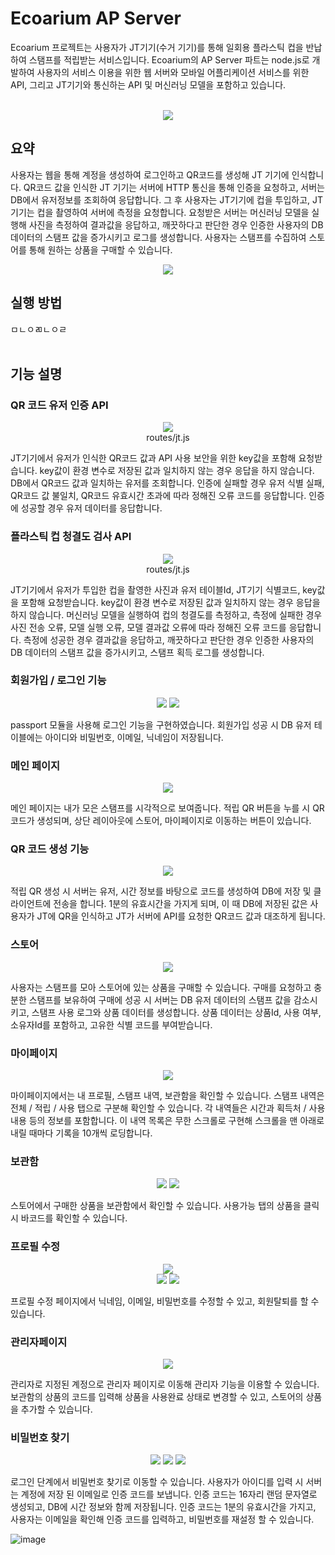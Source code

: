# Ecoarium AP Server
Ecoarium 프로젝트는 사용자가 JT기기(수거 기기)를 통해 일회용 플라스틱 컵을 반납하여 스탬프를 적립받는 서비스입니다.
Ecoarium의 AP Server 파트는 node.js로 개발하여 사용자의 서비스 이용을 위한 웹 서버와 모바일 어플리케이션 서비스를 위한 API, 그리고 JT기기와 통신하는 API 및 머신러닝 모델을 포함하고 있습니다.<br><br>
<p align="center">
  <img src="https://github.com/mixgolem/SKU-Ecoarium/assets/163653941/0490472c-6a0a-4084-bd10-e61d7546c4cd">
</p>

## 요약
사용자는 웹을 통해 계정을 생성하여 로그인하고 QR코드를 생성해 JT 기기에 인식합니다. QR코드 값을 인식한 JT 기기는 서버에 HTTP 통신을 통해 인증을 요청하고, 서버는 DB에서 유저정보를 조회하여 응답합니다.
그 후 사용자는 JT기기에 컵을 투입하고, JT기기는 컵을 촬영하여 서버에 측정을 요청합니다.
요청받은 서버는 머신러닝 모델을 실행해 사진을 측정하여 결과값을 응답하고, 깨끗하다고 판단한 경우 인증한 사용자의 DB 데이터의 스탬프 값을 증가시키고 로그를 생성합니다.
사용자는 스탬프를 수집하여 스토어를 통해 원하는 상품을 구매할 수 있습니다.<br>
<p align="center">
  <img src="https://github.com/mixgolem/SKU-Ecoarium/assets/163653941/5ecc1c3a-8eae-48f0-98b6-7b13f3984d6b">
</p>

## 실행 방법
ㅁㄴㅇㄻㄴㅇㄹ
<br><br>

## 기능 설명

### QR 코드 유저 인증 API
<p align="center">
  <img src="https://github.com/mixgolem/SKU-Ecoarium/assets/163653941/7f4ac284-602d-429c-976d-842f44c1b90e"><br>
  routes/jt.js
</p>
JT기기에서 유저가 인식한 QR코드 값과 API 사용 보안을 위한 key값을 포함해 요청받습니다. key값이 환경 변수로 저장된 값과 일치하지 않는 경우 응답을 하지 않습니다.
DB에서 QR코드 값과 일치하는 유저를 조회합니다. 인증에 실패할 경우 유저 식별 실패, QR코드 값 불일치, QR코드 유효시간 초과에 따라 정해진 오류 코드를 응답합니다. 인증에 성공할 경우 유저 데이터를 응답합니다.

### 플라스틱 컵 청결도 검사 API
<p align="center">
  <img src="https://github.com/mixgolem/SKU-Ecoarium/assets/163653941/1feed00b-ecd6-4dd6-81a7-e7bccf5aba26"><br>
  routes/jt.js
</p>
JT기기에서 유저가 투입한 컵을 촬영한 사진과 유저 테이블Id, JT기기 식별코드, key값을 포함해 요청받습니다. key값이 환경 변수로 저장된 값과 일치하지 않는 경우 응답을 하지 않습니다.
머신러닝 모델을 실행하여 컵의 청결도를 측정하고, 측정에 실패한 경우 사진 전송 오류, 모델 실행 오류, 모델 결과값 오류에 따라 정해진 오류 코드를 응답합니다.
측정에 성공한 경우 결과값을 응답하고, 깨끗하다고 판단한 경우 인증한 사용자의 DB 데이터의 스탬프 값을 증가시키고, 스탬프 획득 로그를 생성합니다.

### 회원가입 / 로그인 기능
<p align="center">
  <img src="https://github.com/mixgolem/SKU-Ecoarium/assets/163653941/30cf9f52-bb62-4b3c-9c85-929bb3d8fd45">
  <img src="https://github.com/mixgolem/SKU-Ecoarium/assets/163653941/7323eb77-3e50-4b86-9280-1264cbd80afe">
</p>
passport 모듈을 사용해 로그인 기능을 구현하였습니다. 회원가입 성공 시 DB 유저 테이블에는 아이디와 비밀번호, 이메일, 닉네임이 저장됩니다.

### 메인 페이지
<p align="center">
  <img src="https://github.com/mixgolem/SKU-Ecoarium/assets/163653941/e80a41e2-0e84-41a1-80bf-a9fd01da48a5">
</p>


메인 페이지는 내가 모은 스탬프를 시각적으로 보여줍니다. 적립 QR 버튼을 누를 시 QR코드가 생성되며, 상단 레이아웃에 스토어, 마이페이지로 이동하는 버튼이 있습니다.

### QR 코드 생성 기능
<p align="center">
  <img src="https://github.com/mixgolem/SKU-Ecoarium/assets/163653941/07ce2ad7-9ad5-41b5-ae42-51ed38f651ed">
</p>
적립 QR 생성 시 서버는 유저, 시간 정보를 바탕으로 코드를 생성하여 DB에 저장 및 클라이언트에 전송을 합니다.
1분의 유효시간을 가지게 되며, 이 때 DB에 저장된 값은 사용자가 JT에 QR을 인식하고 JT가 서버에 API를 요청한 QR코드 값과 대조하게 됩니다.

### 스토어
<p align="center">
  <img src="https://github.com/mixgolem/SKU-Ecoarium/assets/163653941/afa16a52-f082-46fa-87f1-0370bde84f7f">
</p>
사용자는 스탬프를 모아 스토어에 있는 상품을 구매할 수 있습니다.
구매를 요청하고 충분한 스탬프를 보유하여 구매에 성공 시 서버는 DB 유저 데이터의 스탬프 값을 감소시키고, 스탬프 사용 로그와 상품 데이터를 생성합니다.
상품 데이터는 상품Id, 사용 여부, 소유자Id를 포함하고, 고유한 식별 코드를 부여받습니다.

### 마이페이지
<p align="center">
  <img src="https://github.com/mixgolem/SKU-Ecoarium/assets/163653941/02e6b7a3-4c06-40fd-947f-2c2a47b543cc">
</p>
마이페이지에서는 내 프로필, 스탬프 내역, 보관함을 확인할 수 있습니다.
스탬프 내역은 전체 / 적립 / 사용 탭으로 구분해 확인할 수 있습니다.
각 내역들은 시간과 획득처 / 사용 내용 등의 정보를 포함합니다.
이 내역 목록은 무한 스크롤로 구현해 스크롤을 맨 아래로 내릴 때마다 기록을 10개씩 로딩합니다.

### 보관함
<p align="center">
  <img src="https://github.com/mixgolem/SKU-Ecoarium/assets/163653941/24ee580b-16d7-49bb-99eb-b2345236248d">
  <img src="https://github.com/mixgolem/SKU-Ecoarium/assets/163653941/5d7fe23a-fa17-449d-98b9-fb894c9cc4e5">
</p>
스토어에서 구매한 상품을 보관함에서 확인할 수 있습니다. 사용가능 탭의 상품을 클릭 시 바코드를 확인할 수 있습니다.

### 프로필 수정
<p align="center">
  <img src="https://github.com/mixgolem/SKU-Ecoarium/assets/163653941/8c57bc35-b391-4318-b429-b8c794a186cb"><br>
  <img src="https://github.com/mixgolem/SKU-Ecoarium/assets/163653941/d7c0d325-9bc4-4932-90c9-3f83b25633e3">
  <img src="https://github.com/mixgolem/SKU-Ecoarium/assets/163653941/0f93a84b-6c48-476e-ac8f-7798e63a3674">
</p>
프로필 수정 페이지에서 닉네임, 이메일, 비밀번호를 수정할 수 있고, 회원탈퇴를 할 수 있습니다.

### 관리자페이지
<p align="center">
  <img src="https://github.com/mixgolem/SKU-Ecoarium/assets/163653941/ea270de3-2d93-4541-bae7-04d33574c428">
</p>
관리자로 지정된 계정으로 관리자 페이지로 이동해 관리자 기능을 이용할 수 있습니다.
보관함의 상품의 코드를 입력해 상품을 사용완료 상태로 변경할 수 있고, 스토어의 상품을 추가할 수 있습니다.


### 비밀번호 찾기
<p align="center">
  <img src="https://github.com/mixgolem/SKU-Ecoarium/assets/163653941/fc6040e3-684f-46c7-bef1-9fdb1d01db21">
  <img src="https://github.com/mixgolem/SKU-Ecoarium/assets/163653941/61be95fa-5936-40b6-b466-c9a0e98f681c">
  <img src="https://github.com/mixgolem/SKU-Ecoarium/assets/163653941/9ac14df5-61ed-428c-89ed-5427fc8090e6">
</p>
로그인 단계에서 비밀번호 찾기로 이동할 수 있습니다. 사용자가 아이디를 입력 시 서버는 계정에 저장 된 이메일로 인증 코드를 보냅니다.
인증 코드는 16자리 랜덤 문자열로 생성되고, DB에 시간 정보와 함께 저장됩니다.
인증 코드는 1분의 유효시간을 가지고, 사용자는 이메일을 확인해 인증 코드를 입력하고, 비밀번호를 재설정 할 수 있습니다.
<br>





![image](https://github.com/mixgolem/SKU-Ecoarium/assets/163653941/4cfbb1e6-5184-4fd5-978a-22d0c1b77992)
